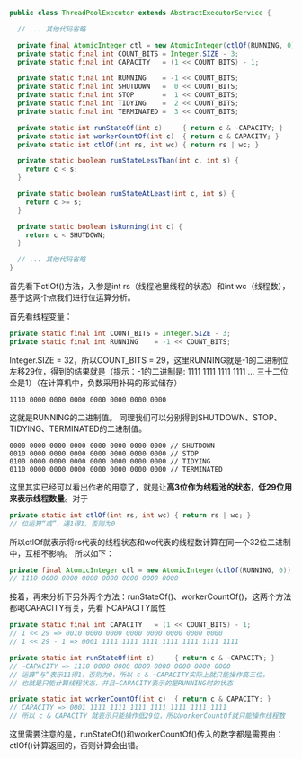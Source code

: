```java
public class ThreadPoolExecutor extends AbstractExecutorService {

  // ... 其他代码省略

  private final AtomicInteger ctl = new AtomicInteger(ctlOf(RUNNING, 0));
  private static final int COUNT_BITS = Integer.SIZE - 3;
  private static final int CAPACITY   = (1 << COUNT_BITS) - 1;

  private static final int RUNNING    = -1 << COUNT_BITS;
  private static final int SHUTDOWN   =  0 << COUNT_BITS;
  private static final int STOP       =  1 << COUNT_BITS;
  private static final int TIDYING    =  2 << COUNT_BITS;
  private static final int TERMINATED =  3 << COUNT_BITS;

  private static int runStateOf(int c)     { return c & ~CAPACITY; }
  private static int workerCountOf(int c)  { return c & CAPACITY; }
  private static int ctlOf(int rs, int wc) { return rs | wc; }

  private static boolean runStateLessThan(int c, int s) {
    return c < s;
  }

  private static boolean runStateAtLeast(int c, int s) {
    return c >= s;
  }

  private static boolean isRunning(int c) {
    return c < SHUTDOWN;
  }

  // ... 其他代码省略
}
```

首先看下ctlOf()方法，入参是int rs（线程池里线程的状态）和int wc（线程数），基于这两个点我们进行位运算分析。

首先看线程变量：

```java
private static final int COUNT_BITS = Integer.SIZE - 3;
private static final int RUNNING    = -1 << COUNT_BITS;
```

Integer.SIZE = 32，所以COUNT_BITS = 29，这里RUNNING就是-1的二进制位左移29位，得到的结果就是（提示：-1的二进制是: 1111 1111 1111 1111 ... 三十二位全是1）（在计算机中，负数采用补码的形式储存）

```
1110 0000 0000 0000 0000 0000 0000 0000
```

这就是RUNNING的二进制值。 同理我们可以分别得到SHUTDOWN、STOP、TIDYING、TERMINATED的二进制值。

```
0000 0000 0000 0000 0000 0000 0000 0000 // SHUTDOWN
0010 0000 0000 0000 0000 0000 0000 0000 // STOP
0100 0000 0000 0000 0000 0000 0000 0000 // TIDYING
0110 0000 0000 0000 0000 0000 0000 0000 // TERMINATED
```

这里其实已经可以看出作者的用意了，就是让**高3位作为线程池的状态，低29位用来表示线程数量**。对于

```java
private static int ctlOf(int rs, int wc) { return rs | wc; }
// 位运算“或”，遇1得1，否则为0
```

所以ctlOf就表示将rs代表的线程状态和wc代表的线程数计算在同一个32位二进制中，互相不影响。 所以如下：

```java
private final AtomicInteger ctl = new AtomicInteger(ctlOf(RUNNING, 0));
// 1110 0000 0000 0000 0000 0000 0000 0000
```

接着，再来分析下另外两个方法：runStateOf()、workerCountOf()，这两个方法都喝CAPACITY有关，先看下CAPACITY属性

```java
private static final int CAPACITY   = (1 << COUNT_BITS) - 1;
// 1 << 29 => 0010 0000 0000 0000 0000 0000 0000 0000
// 1 << 29 - 1 => 0001 1111 1111 1111 1111 1111 1111 1111

private static int runStateOf(int c)     { return c & ~CAPACITY; }
// ~CAPACITY => 1110 0000 0000 0000 0000 0000 0000 0000
// 运算“与”表示11得1，否则为0，所以 c & ~CAPACITY实际上就只能操作高三位，
// 也就是只能计算线程状态，并且~CAPACITY表示的是RUNNING时的状态

private static int workerCountOf(int c)  { return c & CAPACITY; }
// CAPACITY => 0001 1111 1111 1111 1111 1111 1111 1111
// 所以 c & CAPACITY 就表示只能操作低29位，所以workerCountOf就只能操作线程数
```

这里需要注意的是，runStateOf()和workerCountOf()传入的数字都是需要由：ctlOf()计算返回的，否则计算会出错。
